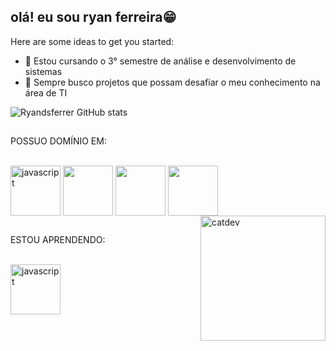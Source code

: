 ## olá! eu sou ryan ferreira😁


Here are some ideas to get you started:
- 🌱 Estou cursando o 3° semestre de análise e desenvolvimento de sistemas
- 👯 Sempre busco projetos que possam desafiar o meu conhecimento na área de TI

![Ryandsferrer GitHub stats](https://github-readme-stats.vercel.app/api?username=Ryandsferrer&show_icons=true&theme=tokyonight)
##
POSSUO DOMÍNIO EM:
<div style='display:inline_block'><br>

   <img align='center' alt='javascript' src='https://cdn.icon-icons.com/icons2/2108/PNG/512/javascript_icon_130900.png' width='80'>

   <img align='center' src='https://cdn.icon-icons.com/icons2/2107/PNG/512/file_type_html_icon_130541.png' width='80'>

   <img align='center' src='https://cdn.icon-icons.com/icons2/2107/PNG/512/file_type_css_icon_130661.png' width='80'>

   <img align='center' src='https://www.flaticon.com/br/icone-gratis/php_8945754?term=php&page=6&position=12&origin=search&related_id=8945754' width='80'>
   
   <img align='right' alt='catdev' src='https://images6.fanpop.com/image/photos/37500000/Chi-typing-on-a-computer-chis-sweet-home-chis-new-address-37597964-320-240.gif' width='200'     height='200'>
</div>

##
ESTOU APRENDENDO:
<div style='display:inline_block'><br>

   <img align='center' alt='javascript' src='https://cdn.icon-icons.com/icons2/2415/PNG/512/c_plain_logo_icon_146610.png' width='80'>
   
</div>
